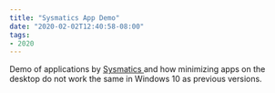 ```yaml
---
title: "Sysmatics App Demo"
date: "2020-02-02T12:40:58-08:00"
tags:
- 2020
---
```


<p>Demo of applications by <a href="https://www.sysmatics.com/">Sysmatics </a>and how minimizing apps on the desktop do not work the same in Windows 10 as previous versions.</p>
